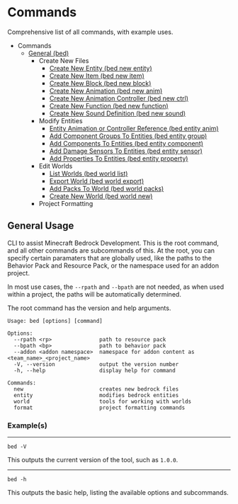 # Commands
Comprehensive list of all commands, with example uses.
- Commands
  - [General (bed)](#general-usage)
    - Create New Files
        - [Create New Entity (bed new entity)](new/entity.md#new-entity)
        - [Create New Item (bed new item)](new/item.md#new-item)
        - [Create New Block (bed new block)](new/block.md#new-block)
        - [Create New Animation (bed new anim)](new/animation.md#new-animation)
        - [Create New Animation Controller (bed new ctrl)](new/controller.md#new-animation-controller)
        - [Create New Function (bed new function)](new/function.md#new-function)
        - [Create New Sound Definition (bed new sound)](new/sound.md#new-sound)
    - Modify Entities
        - [Entity Animation or Controller Reference (bed entity anim)](entity/animation.md#entity-animation-or-controller-reference)
        - [Add Component Groups To Entities (bed entity group)](entity/group.md#entity-component-group)
        - [Add Components To Entities (bed entity component)](entity/component.md#entity-component)
        - [Add Damage Sensors To Entities (bed entity sensor)](entity/damage_sensor.md#entity-damage-sensor)
        - [Add Properties To Entities (bed entity property)](entity/property.md#entity-properties)
    - Edit Worlds
        - [List Worlds (bed world list)](world/list.md#world-list)
        - [Export World (bed world export)](world/export.md#world-export)
        - [Add Packs To World (bed world packs)](world/packs.md#world-packs)
        - [Create New World (bed world new)](world/new.md#world-new)
    - Project Formatting

## General Usage
CLI to assist Minecraft Bedrock Development. This is the root command, and all other commands are subcommands of this. At the root, you can specify certain paramaters that are globally used, like the paths to the Behavior Pack and Resource Pack, or the namespace used for an addon project.

In most use cases, the `--rpath` and `--bpath` are not needed, as when used within a project, the paths will be automatically determined.

The root command has the version and help arguments.

```
Usage: bed [options] [command]

Options:
  --rpath <rp>               path to resource pack
  --bpath <bp>               path to behavior pack
  --addon <addon namespace>  namespace for addon content as <team_name>_<project_name>
  -V, --version              output the version number
  -h, --help                 display help for command

Commands:
  new                        creates new bedrock files
  entity                     modifies bedrock entities
  world                      tools for working with worlds
  format                     project formatting commands
```
### Example(s)
---
```
bed -V
```
This outputs the current version of the tool, such as `1.0.0`.

---
```
bed -h
```
This outputs the basic help, listing the available options and subcommands.

&nbsp;